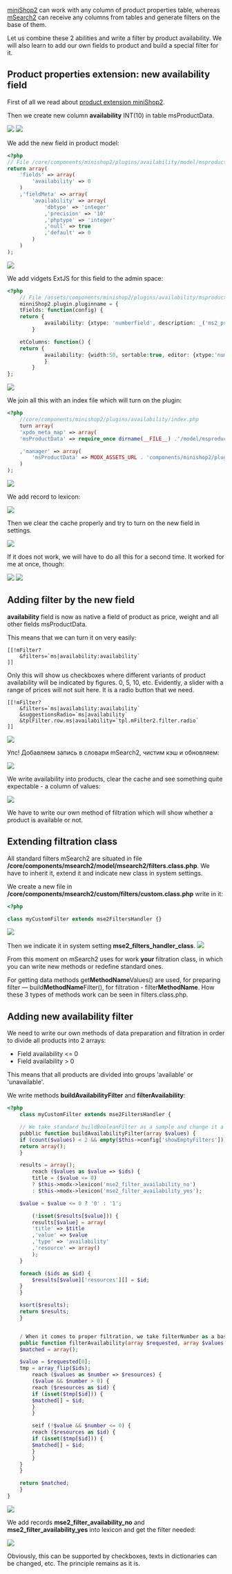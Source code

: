 [miniShop2][1] can work with any column of product properties table, whereas [mSearch2][2] can receive any columns from tables and generate filters on the base of them.

Let us combine these 2 abilities and write a filter by product availability. We will also learn to add our own fields to product and build a special filter for it.

## Product properties extension: new availability field

First of all we read about [product extension miniShop2][3].

Then we create new column **availability** INT(10) in table msProductData.

[![](https://file.modx.pro/files/5/0/b/50b2b7853493cc3e400ffc7719ce7a72s.jpg)](https://file.modx.pro/files/5/0/b/50b2b7853493cc3e400ffc7719ce7a72.png)
[![](https://file.modx.pro/files/6/2/6/6262c3163e205ef7f7bccce915014492s.jpg)](https://file.modx.pro/files/6/2/6/6262c3163e205ef7f7bccce915014492.png)

We add the new field in product model:

```php
<?php
// File /core/components/minishop2/plugins/availability/model/msproductdata.map.inc.php
return array(
    'fields' => array(
        'availability' => 0
    )
    ,'fieldMeta' => array(
        'availability' => array(
            'dbtype' => 'integer'
            ,'precision' => '10'
            ,'phptype' => 'integer'
            ,'null' => true
            ,'default' => 0
        )
    )
);
```

[![](https://file.modx.pro/files/8/0/0/800be6cb587629b2480883f9e0c69ce4s.jpg)](https://file.modx.pro/files/8/0/0/800be6cb587629b2480883f9e0c69ce4.png)

We add vidgets ExtJS for this field to the admin space:

```php
<?php
    // File /assets/components/minishop2/plugins/availability/msproductdata.js
    minniShop2.plugin.pluginname = {
    tFields: function(config) {
    return {
            availability: {xtype: 'numberfield', description: _('ms2_product_availability_help')}
        }

    etColumns: function() {
    return {
            availability: {width:50, sortable:true, editor: {xtype:'numberfield'}}
            }
        }
};
```

[![](https://file.modx.pro/files/9/0/a/90a03e1b6ab23fc57913f821e54bdecfs.jpg)](https://file.modx.pro/files/9/0/a/90a03e1b6ab23fc57913f821e54bdecf.png)

We join all this with an index file which will turn on the plugin:

```php
<?php
    //core/components/minishop2/plugins/availability/index.php
    turn array(
    'xpdo_meta_map' => array(
    'msProductData' => require_once dirname(__FILE__) .'/model/msproductdata.map.inc.php'

    ,'manager' => array(
        'msProductData' => MODX_ASSETS_URL . 'components/minishop2/plugins/availability/msproductdata.js'
    )
);
```

[![](https://file.modx.pro/files/d/e/0/de08c7b92662cf8f349a8761bb19e009s.jpg)](https://file.modx.pro/files/d/e/0/de08c7b92662cf8f349a8761bb19e009.png)

We add record to lexicon:

[![](https://file.modx.pro/files/d/b/c/dbc0d8f29d135e559ad052c244f335f0s.jpg)](https://file.modx.pro/files/d/b/c/dbc0d8f29d135e559ad052c244f335f0.png)

Then we clear the cache properly and try to turn on the new field in settings.

[![](https://file.modx.pro/files/1/2/4/124a4466e092bd4340662c7783bc2be5s.jpg)](https://file.modx.pro/files/1/2/4/124a4466e092bd4340662c7783bc2be5.png)

If it does not work, we will have to do all this for a second time. It worked for me at once, though:

[![](https://file.modx.pro/files/a/9/7/a97179f499ce5eb0329c56860c005bb2s.jpg)](https://file.modx.pro/files/a/9/7/a97179f499ce5eb0329c56860c005bb2.png)
[![](https://file.modx.pro/files/a/8/a/a8ad101ebe4d170ca92c7bfd1f563674s.jpg)](https://file.modx.pro/files/a/8/a/a8ad101ebe4d170ca92c7bfd1f563674.png)

## Adding filter by the new field

**availability** field is now as native a field of product as price, weight and all other fields msProductData.

This means that we can turn it on very easily:

```modx
[[!mFilter?
    &filters=`ms|availability:availability`
]]
```

Only this will show us checkboxes where different variants of product availability will be indicated by figures. 0, 5, 10, etc.
Evidently, a slider with a range of prices will not suit here. It is a radio button that we need.

```modx
[[!mFilter?
    &filters=`ms|availability:availability`
    &suggestionsRadio=`ms|availability`
    &tplFilter.row.ms|availability=`tpl.mFilter2.filter.radio`
]]
```

[![](https://file.modx.pro/files/0/5/d/05dc53a3bc715b00efa89be498b8b0f3s.jpg)](https://file.modx.pro/files/0/5/d/05dc53a3bc715b00efa89be498b8b0f3.png)

Упс! Добавляем запись в словари mSearch2, чистим кэш и обновляем:

[![](https://file.modx.pro/files/7/2/4/72429ab995d21fd5447f74e21ee1d7c3s.jpg)](https://file.modx.pro/files/7/2/4/72429ab995d21fd5447f74e21ee1d7c3.png)

We write availability into products, clear the cache and see something quite expectable - a column of values:

[![](https://file.modx.pro/files/3/7/6/376b75e579f656a1a2bef073f466cbe0s.jpg)](https://file.modx.pro/files/3/7/6/376b75e579f656a1a2bef073f466cbe0.png)

We have to write our own method of filtration which will show whether a product is available or not.

## Extending filtration class

All standard filters mSearch2 are situated in file **/core/components/msearch2/model/msearch2/filters.class.php**.
We have to inherit it, extend it and indicate new class in system settings.

We create a new file in **/core/components/msearch2/custom/filters/custom.class.php** write in it:

```php
<?php

class myCustomFilter extends mse2FiltersHandler {}
```

[![](https://file.modx.pro/files/c/e/1/ce1b59d8e489e9ec87fa2f4b5b937d3fs.jpg)](https://file.modx.pro/files/c/e/1/ce1b59d8e489e9ec87fa2f4b5b937d3f.png)

Then we indicate it in system setting **mse2_filters_handler_class**.
[![](https://file.modx.pro/files/4/1/e/41ef22830e9c9d4a916ba02c79acfafds.jpg)](https://file.modx.pro/files/4/1/e/41ef22830e9c9d4a916ba02c79acfafd.png)

From this moment on mSearch2 uses for work **your** filtration class, in which you can write new methods or redefine standard ones.

For getting data methods get**MethodName**Values() are used, for preparing filter — build**MethodName**Filter(), for filtration - filter**MethodName**. How these 3 types of methods work can be seen in filters.class.php.

## Adding new availability filter

We need to write our own methods of data preparation and filtration in order to divide all products into 2 arrays:

* Field availability <= 0
* Field availability > 0

This means that all products are divided into groups 'available' or 'unavailable'.

We write methods **buildAvailabilityFilter** and **filterAvailability**:

```php
<?php
    class myCustomFilter extends mse2FiltersHandler {

    // We take standard buildBooleanFilter as a sample and change it a little
    pubblic function buildAvailabilityFilter(array $values) {
    if (count($values) < 2 && empty($this->config['showEmptyFilters'])) {
    return array();
    }

    results = array();
        reach ($values as $value => $ids) {
        title = ($value <= 0)
        ? $this->modx->lexicon('mse2_filter_availability_no')
        : $this->modx->lexicon('mse2_filter_availability_yes');

    $value = $value <= 0 ? '0' : '1';

        (!isset($results[$value])) {
        results[$value] = array(
        'title' => $title
        ,'value' => $value
        ,'type' => 'availability'
        ,'resource' => array()
        );
    }

    foreach ($ids as $id) {
        $results[$value]['resources'][] = $id;
    }
    }

    ksort($results);
    return $results;
    }


    / When it comes to proper filtration, we take filterNumber as a basis
    public function filterAvailability(array $requested, array $values, array $ids) {
    $matched = array();

    $value = $requested[0];
    tmp = array_flip($ids);
        reach ($values as $number => $resources) {
        ($value && $number > 0) {
        reach ($resources as $id) {
        if (isset($tmp[$id])) {
        $matched[] = $id;
        }
        }

        seif (!$value && $number <= 0) {
        reach ($resources as $id) {
        if (isset($tmp[$id])) {
        $matched[] = $id;
        }
        }
    }
    }

    return $matched;
    }
}
```

[![](https://file.modx.pro/files/3/c/5/3c5f44865b879243f4f9ca2d7be16bd2s.jpg)](https://file.modx.pro/files/3/c/5/3c5f44865b879243f4f9ca2d7be16bd2.png)

We add records **mse2_filter_availability_no** and **mse2_filter_availability_yes** into lexicon and get the filter needed:

[![](https://file.modx.pro/files/4/e/b/4eb544d494a4a7e9b47fde7e938b6dd7s.jpg)](https://file.modx.pro/files/4/e/b/4eb544d494a4a7e9b47fde7e938b6dd7.png)

Obviously, this can be supported by checkboxes, texts in dictionaries can be changed, etc. The principle remains as it is.

[1]: /en/components/minishop2/
[2]: /en/components/03_mSearch2/
[3]: http://bezumkin.ru/modx/minishop2/classes/910/
